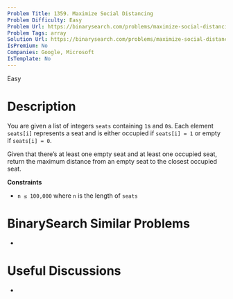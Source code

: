 ```yaml
---
Problem Title: 1359. Maximize Social Distancing
Problem Difficulty: Easy
Problem Url: https://binarysearch.com/problems/maximize-social-distancing/
Problem Tags: array
Solution Url: https://binarysearch.com/problems/maximize-social-distancing/solutions/
IsPremium: No
Companies: Google, Microsoft
IsTemplate: No
---
```


<span style="color: ;">Easy</span>

# Description

You are given a list of integers `seats` containing `1`s and `0`s. Each element `seats[i]` represents a seat and is either occupied if `seats[i] = 1` or empty if `seats[i] = 0`.


Given that there’s at least one empty seat and at least one occupied seat, return the maximum distance from an empty seat to the closest occupied seat.

**Constraints**
- `n ≤ 100,000` where `n` is the length of `seats`

# BinarySearch Similar Problems

- []()

# Useful Discussions

- []()
